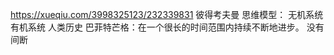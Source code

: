 https://xueqiu.com/3998325123/232339831
彼得考夫曼
思维模型：
    无机系统
    有机系统
    人类历史
巴菲特芒格：在一个很长的时间范围内持续不断地进步。 没有间断
